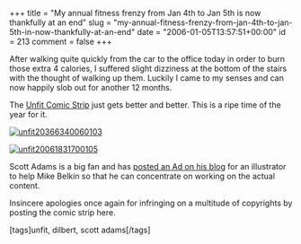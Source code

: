 +++
title = "My annual fitness frenzy from Jan 4th to Jan 5th is now thankfully at an end"
slug = "my-annual-fitness-frenzy-from-jan-4th-to-jan-5th-in-now-thankfully-at-an-end"
date = "2006-01-05T13:57:51+00:00"
id = 213
comment = false
+++

After walking quite quickly from the car to the office today in order to burn those extra 4 calories, I suffered slight dizziness at the bottom of the stairs with the thought of walking up them. Luckily I came to my senses and can now happily slob out for another 12 months.

The [Unfit Comic Strip](http://dilbert.com/comics/unfit/) just gets better and better. This is a ripe time of the year for it. 

[![unfit20366340060103](http://static.flickr.com/42/82508072_71e7efee26.jpg)](http://www.flickr.com/photos/bandon1/82508072/ "Photo Sharing")

[![unfit20061831700105](http://static.flickr.com/37/82508067_ff7ebd4c23.jpg)](http://www.flickr.com/photos/bandon1/82508067/ "Photo Sharing")

Scott Adams is a big fan and has [posted an Ad on his blog](http://dilbertblog.typepad.com/the_dilbert_blog/2006/01/comic_artist_wa.html) for an illustrator to help Mike Belkin so that he can concentrate on working on the actual content.

Insincere apologies once again for infringing on a multitude of copyrights by posting the comic strip here.

[tags]unfit, dilbert, scott adams[/tags]
